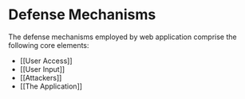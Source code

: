 # Defense Mechanisms

The defense mechanisms employed by web application comprise the following core elements:
- [[User Access]]
- [[User Input]]
- [[Attackers]]
- [[The Application]]
